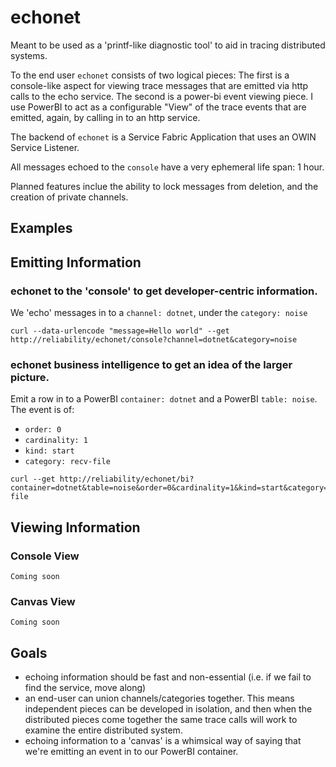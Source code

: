 # echonet
Meant to be used as a 'printf-like diagnostic tool' to aid in tracing distributed systems.

To the end user `echonet` consists of two logical pieces: The first is a console-like aspect for viewing trace messages that are emitted via http calls to the echo service. The second is a power-bi event viewing piece. I use PowerBI to act as a configurable "View" of the trace events that are emitted, again, by calling in to an http service. 

The backend of `echonet` is a Service Fabric Application that uses an OWIN Service Listener.

All messages echoed to the `console` have a very ephemeral life span: 1 hour. 

Planned features inclue the ability to lock messages from deletion, and the creation of private channels.

## Examples
## Emitting Information
### echonet to the 'console' to get developer-centric information.
We 'echo' messages in to a `channel: dotnet`, under the `category: noise`

```
curl --data-urlencode "message=Hello world" --get http://reliability/echonet/console?channel=dotnet&category=noise
```

### echonet business intelligence to get an idea of the larger picture.

Emit a row in to a PowerBI `container: dotnet` and a PowerBI `table: noise`.
The event is of:
- `order: 0` 
- `cardinality: 1`
- `kind: start`
- `category: recv-file`
```
curl --get http://reliability/echonet/bi?container=dotnet&table=noise&order=0&cardinality=1&kind=start&category=recv-file
```
## Viewing Information
### Console View
`Coming soon`
### Canvas View
`Coming soon`

## Goals
- echoing information should be fast and non-essential (i.e. if we fail to find the service, move along)
- an end-user can union channels/categories together. This means independent pieces can be developed in isolation, and then
when the distributed pieces come together the same trace calls will work to examine the entire distributed system.
- echoing information to a 'canvas' is a whimsical way of saying that we're emitting an event in to our PowerBI container.
